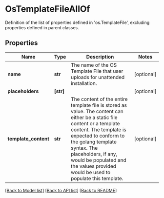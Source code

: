 # OsTemplateFileAllOf

Definition of the list of properties defined in 'os.TemplateFile', excluding properties defined in parent classes.
## Properties
Name | Type | Description | Notes
------------ | ------------- | ------------- | -------------
**name** | **str** | The name of the OS Template File that user uploads for unattended installation. | [optional] 
**placeholders** | **[str]** |  | [optional] 
**template_content** | **str** | The content of the entire template file is stored as value. The content can either be a static file content or a template content. The template is expected to conform to the golang template syntax.  The placeholders, if any, would be populated and the values provided would be  used to populate this template. | [optional] 

[[Back to Model list]](../README.md#documentation-for-models) [[Back to API list]](../README.md#documentation-for-api-endpoints) [[Back to README]](../README.md)


